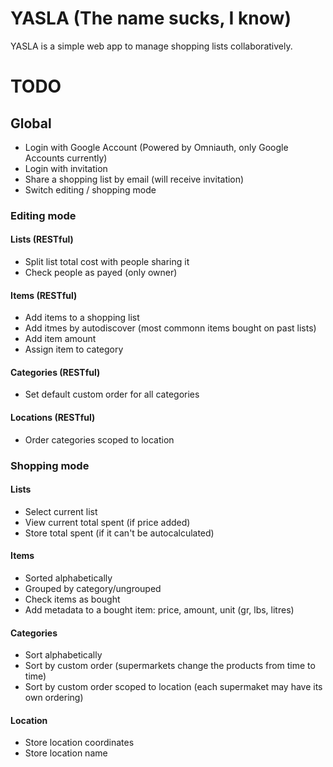 # YASLA (The name sucks, I know)

YASLA is a simple web app to manage shopping lists collaboratively.

# TODO

## Global

* Login with Google Account (Powered by Omniauth, only Google Accounts currently)
* Login with invitation
* Share a shopping list by email (will receive invitation)
* Switch editing / shopping mode

### Editing mode

#### Lists (RESTful)
* Split list total cost with people sharing it
* Check people as payed (only owner)

#### Items (RESTful)
* Add items to a shopping list
* Add itmes by autodiscover (most commonn items bought on past lists)
* Add item amount
* Assign item to category

#### Categories (RESTful)
* Set default custom order for all categories

#### Locations (RESTful)
* Order categories scoped to location


### Shopping mode

#### Lists
* Select current list 
* View current total spent (if price added)
* Store total spent (if it can't be autocalculated)

####  Items
* Sorted alphabetically
* Grouped by category/ungrouped
* Check items as bought
* Add metadata to a bought item: price, amount, unit (gr, lbs, litres)

#### Categories
* Sort alphabetically
* Sort by custom order (supermarkets change the products from time to time)
* Sort by custom order scoped to location (each supermaket may have its own ordering)

#### Location
* Store location coordinates
* Store location name
